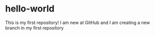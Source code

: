 # hello-world
This is my first repository!
I am new at GitHub and I am creating a new branch in my first repository
